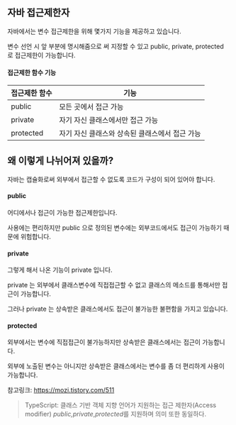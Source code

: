 ## 자바 접근제한자

자바에서는 변수 접근제한을 위해 몇가지 기능을 제공하고 있습니다.

변수 선언 시 앞 부분에 명시해줌으로 써 지정할 수 있고 public, private, protected 로 접근제한이 가능합니다.

 

#### 접근제한 함수 기능

| 접근제한 함수 | 기능                                           |
| ------------- | ---------------------------------------------- |
| public        | 모든 곳에서 접근 가능                          |
| private       | 자기 자신 클래스에서만 접근 가능               |
| protected     | 자기 자신 클래스와 상속된 클래스에서 접근 가능 |

 

 

## 왜 이렇게 나뉘어져 있을까?

자바는 캡슐화로써 외부에서 접근할 수 없도록 코드가 구성이 되어 있어야 합니다.

 

#### public

어디에서나 접근이 가능한 접근제한입니다.

사용에는 편리하지만 public 으로 정의된 변수에는 외부코드에서도 접근이 가능하기 때문에 위험합니다.

 

#### private

그렇게 해서 나온 기능이 private 입니다.

private 는 외부에서 클래스변수에 직접접근할 수 없고 클래스의 메소드를 통해서만 접근이 가능합니다.

그러나 private 는 상속받은 클래스에서도 접근이 불가능한 불편함을 가지고 있습니다.

 

#### protected

외부에서는 변수에 직접접근이 불가능하지만 상속받은 클래스에서는 접근이 가능합니다.

외부에 노출된 변수는 아니지만 상속받은 클래스에서는 변수를 좀 더 편리하게 사용이 가능합니다.



참고링크: https://mozi.tistory.com/511





> TypeScript: 클래스 기반 객체 지향 언어가 지원하는 접근 제한자(Access modifier) *public,private*,*protected*를 지원하며 의미 또한 동일하다.